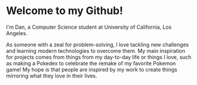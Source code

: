 # Welcome to my Github!
I'm Dan, a Computer Science student at University of California, Los Angeles.

As someone with a zeal for problem-solving, I love tackling new challenges and learning modern technologies to overcome them. 
My main inspiration for projects comes from things from my day-to-day life or things I love, such as making a Pokedex to celebrate 
the remake of my favorite Pokemon game! My hope is that people are inspired by my work to create things mirroring what they love in their lives.

